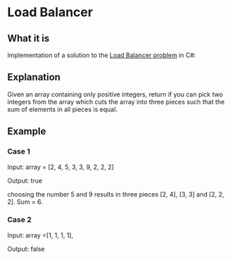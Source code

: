 # Load Balancer
## What it is
Implementation of a solution to the [Load Balancer problem](https://aonecode.com/amazon-online-assessment-load-balancer) in C#:

## Explanation
Given an array containing only positive integers, return if you can pick two integers from the array which cuts the array into three pieces such that the sum of elements in all pieces is equal.

## Example

### Case 1

Input:  array = [2, 4, 5, 3, 3, 9, 2, 2, 2]

Output: true

choosing the number 5 and 9 results in three pieces [2, 4], [3, 3] and [2, 2, 2]. Sum = 6.

### Case 2

Input:  array =[1, 1, 1, 1],

Output: false
